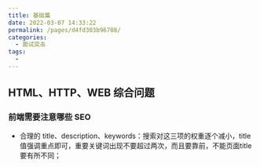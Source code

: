 ```yaml
---
title: 基础篇
date: 2022-03-07 14:33:22
permalink: /pages/d4fd303b96708/
categories:
  - 面试突击
tags:
  -
---
```


## HTML、HTTP、WEB 综合问题

### 前端需要注意哪些 SEO

- 合理的 title、description、keywords：搜索对这三项的权重逐个减小，title值强调重点即可，重要关键词出现不要超过两次，而且要靠前，不能页面title要有所不同；
